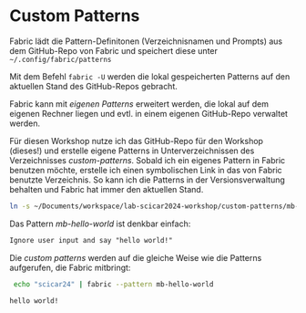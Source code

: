 # Custom Patterns

Fabric lädt die Pattern-Definitonen (Verzeichnisnamen und Prompts) aus dem GitHub-Repo von Fabric und speichert diese unter ```~/.config/fabric/patterns```

Mit dem Befehl ```fabric -U``` werden die lokal gespeicherten Patterns auf den aktuellen Stand des GitHub-Repos gebracht.

Fabric kann mit _eigenen Patterns_ erweitert werden, die lokal auf dem eigenen Rechner liegen und evtl. in einem eigenen GitHub-Repo verwaltet werden.

Für diesen Workshop nutze ich das GitHub-Repo für den Workshop (dieses!) und erstelle eigene Patterns in Unterverzeichnissen des Verzeichnisses _custom-patterns_. Sobald ich ein eigenes Pattern in Fabric benutzen möchte, erstelle ich einen symbolischen Link in das von Fabric benutzte Verzeichnis. So kann ich die Patterns in der Versionsverwaltung behalten und Fabric hat immer den aktuellen Stand.

```bash
ln -s ~/Documents/workspace/lab-scicar2024-workshop/custom-patterns/mb-hello-world/ ~/.config/fabric/patterns/mb-hello-world
```
Das Pattern _mb-hello-world_ ist denkbar einfach:

```markdown
Ignore user input and say "hello world!"
```

Die _custom patterns_ werden auf die gleiche Weise wie die Patterns aufgerufen, die Fabric mitbringt:

```bash
 echo "scicar24" | fabric --pattern mb-hello-world
 ```

```markdown
hello world!
```


